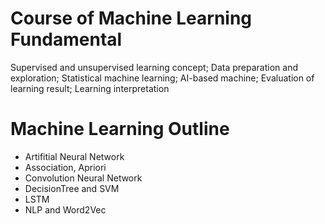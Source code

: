 # Course of Machine Learning Fundamental
Supervised and unsupervised learning concept; Data preparation and exploration; Statistical machine learning; AI-based machine; Evaluation of learning result; Learning interpretation

# Machine Learning Outline
* Artifitial Neural Network
* Association, Apriori
* Convolution Neural Network
* DecisionTree and SVM
* LSTM
* NLP and Word2Vec
